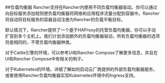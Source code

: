 ##负载均衡器
Rancher支持在Rancher内使用不同负载均衡器驱动。你可以通过向目标服务添加规则使负载均衡器将网络和应用程序流量分配到容器中。Rancher将自动将目标服务的容器自动注册为Rancher的负载平衡目标。

默认情况下，Rancher提供了一个基于HAProxy的托管负载均衡器，你可以手动扩容到多个主机上。我们计划添加额外的负载均衡器驱动，所有负载均衡器的选项将是相同的，不管负载均衡器种类。

对于Cattle引擎的环境，可以参考UI和Rancher Compose了解更多信息，并且在UI和Rancher Compose中有相关的例子。

对于Kubernetes的环境，详细了解如何启动云厂商提供的外部负载均衡器服务，或者使用Rancher负载均衡器实现Kubernetes环境中的Ingress支持。